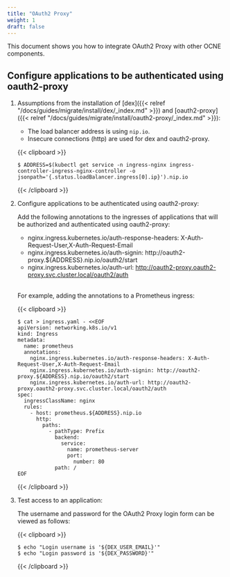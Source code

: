 ```yaml
---
title: "OAuth2 Proxy"
weight: 1
draft: false
---
```

This document shows you how to integrate OAuth2 Proxy with other OCNE components.

## Configure applications to be authenticated using oauth2-proxy

1. Assumptions from the installation of [dex]({{< relref "/docs/guides/migrate/install/dex/_index.md" >}}) and [oauth2-proxy]({{< relref "/docs/guides/migrate/install/oauth2-proxy/_index.md" >}}):

    * The load balancer address is using `nip.io`.
    * Insecure connections (http) are used for dex and oauth2-proxy.

   {{< clipboard >}}
   <div class="highlight">

   ```
   $ ADDRESS=$(kubectl get service -n ingress-nginx ingress-controller-ingress-nginx-controller -o jsonpath='{.status.loadBalancer.ingress[0].ip}').nip.io
   ```
   </div>
   {{< /clipboard >}}


1. Configure applications to be authenticated using oauth2-proxy:

   Add the following annotations to the ingresses of applications that will be authorized and authenticated using oauth2-proxy:
   * nginx.ingress.kubernetes.io/auth-response-headers: X-Auth-Request-User,X-Auth-Request-Email
   * nginx.ingress.kubernetes.io/auth-signin: http://oauth2-proxy.${ADDRESS}.nip.io/oauth2/start
   * nginx.ingress.kubernetes.io/auth-url: http://oauth2-proxy.oauth2-proxy.svc.cluster.local/oauth2/auth

   <br>For example, adding the annotations to a Prometheus ingress:

   {{< clipboard >}}
   <div class="highlight">

   ```
   $ cat > ingress.yaml - <<EOF
   apiVersion: networking.k8s.io/v1
   kind: Ingress
   metadata:
     name: prometheus
     annotations:
       nginx.ingress.kubernetes.io/auth-response-headers: X-Auth-Request-User,X-Auth-Request-Email
       nginx.ingress.kubernetes.io/auth-signin: http://oauth2-proxy.${ADDRESS}.nip.io/oauth2/start
       nginx.ingress.kubernetes.io/auth-url: http://oauth2-proxy.oauth2-proxy.svc.cluster.local/oauth2/auth
   spec:
     ingressClassName: nginx
     rules:
       - host: prometheus.${ADDRESS}.nip.io
         http:
           paths:
             - pathType: Prefix
               backend:
                 service:
                   name: prometheus-server
                   port:
                     number: 80
               path: /
   EOF
   ```
   </div>
   {{< /clipboard >}}


1. Test access to an application:

   The username and password for the OAuth2 Proxy login form can be viewed as follows:

   {{< clipboard >}}
   <div class="highlight">

   ```
   $ echo "Login username is '${DEX_USER_EMAIL}'"
   $ echo "Login password is '${DEX_PASSWORD}'"
   ```
   </div>
   {{< /clipboard >}}

